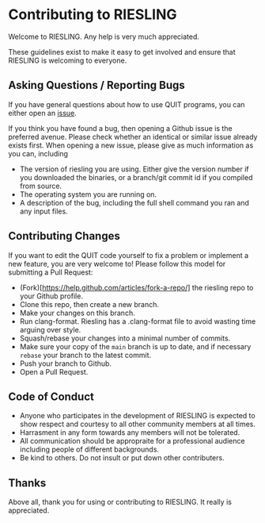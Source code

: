 # Contributing to RIESLING

Welcome to RIESLING. Any help is very much appreciated.

These guidelines exist to make it easy to get involved and ensure that RIESLING is welcoming to everyone.

## Asking Questions / Reporting Bugs

If you have general questions about how to use QUIT programs, you can either open an [issue](https://github.com/spinicist/riesling/issues).

If you think you have found a bug, then opening a Github issue is the preferred avenue. Please check whether an identical or similar issue already exists first. When opening a new issue, please give as much information as you can, including
- The version of riesling you are using. Either give the version number if you downloaded the binaries, or a branch/git commit id if you compiled from source.
- The operating system you are running on.
- A description of the bug, including the full shell command you ran and any input files.

## Contributing Changes

If you want to edit the QUIT code yourself to fix a problem or implement a new feature, you are very welcome to! Please follow this model for submitting a Pull Request:
- (Fork)[https://help.github.com/articles/fork-a-repo/] the riesling repo to your Github profile.
- Clone this repo, then create a new branch.
- Make your changes on this branch.
- Run clang-format. Riesling has a .clang-format file to avoid wasting time arguing over style.
- Squash/rebase your changes into a minimal number of commits.
- Make sure your copy of the `main` branch is up to date, and if necessary `rebase` your branch to the latest commit.
- Push your branch to Github.
- Open a Pull Request.

## Code of Conduct

- Anyone who participates in the development of RIESLING is expected to show respect and courtesy to all other community members at all times.
- Harrasment in any form towards any members will not be tolerated.
- All communication should be appropraite for a professional audience including people of different backgrounds.
- Be kind to others. Do not insult or put down other contributers.

## Thanks

Above all, thank you for using or contributing to RIESLING. It really is appreciated.
